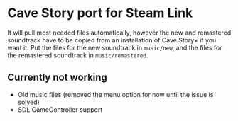 # Cave Story port for Steam Link

It will pull most needed files automatically, however the new and remastered soundtrack have to be copied from an installation of Cave Story+ if you want it.
Put the files for the new soundtrack in ```music/new```, and the files for the remastered soundtrack in ```music/remastered```.

## Currently not working
- Old music files (removed the menu option for now until the issue is solved)
- SDL GameController support
